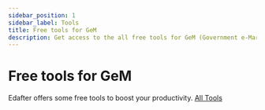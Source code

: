 ```yaml
---
sidebar_position: 1
sidebar_label: Tools
title: Free tools for GeM
description: Get access to the all free tools for GeM (Government e-Marketplace) to increase your work efficiency.
---
```


# Free tools for GeM
Edafter offers some free tools to boost your productivity.
<a href="/tools" class="btn">All Tools</a>